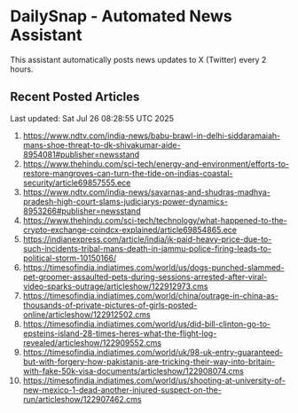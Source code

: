 # DailySnap - Automated News Assistant

This assistant automatically posts news updates to X (Twitter) every 2 hours.

## Recent Posted Articles

Last updated: Sat Jul 26 08:28:55 UTC 2025

1. https://www.ndtv.com/india-news/babu-brawl-in-delhi-siddaramaiah-mans-shoe-threat-to-dk-shivakumar-aide-8954081#publisher=newsstand
2. https://www.thehindu.com/sci-tech/energy-and-environment/efforts-to-restore-mangroves-can-turn-the-tide-on-indias-coastal-security/article69857555.ece
3. https://www.ndtv.com/india-news/savarnas-and-shudras-madhya-pradesh-high-court-slams-judiciarys-power-dynamics-8953266#publisher=newsstand
4. https://www.thehindu.com/sci-tech/technology/what-happened-to-the-crypto-exchange-coindcx-explained/article69854865.ece
5. https://indianexpress.com/article/india/jk-paid-heavy-price-due-to-such-incidents-tribal-mans-death-in-jammu-police-firing-leads-to-political-storm-10150166/
6. https://timesofindia.indiatimes.com/world/us/dogs-punched-slammed-pet-groomer-assaulted-pets-during-sessions-arrested-after-viral-video-sparks-outrage/articleshow/122912973.cms
7. https://timesofindia.indiatimes.com/world/china/outrage-in-china-as-thousands-of-private-pictures-of-girls-posted-online/articleshow/122912502.cms
8. https://timesofindia.indiatimes.com/world/us/did-bill-clinton-go-to-epsteins-island-28-times-heres-what-the-flight-log-revealed/articleshow/122909552.cms
9. https://timesofindia.indiatimes.com/world/uk/98-uk-entry-guaranteed-but-with-forgery-how-pakistanis-are-tricking-their-way-into-britain-with-fake-50k-visa-documents/articleshow/122908074.cms
10. https://timesofindia.indiatimes.com/world/us/shooting-at-university-of-new-mexico-1-dead-another-injured-suspect-on-the-run/articleshow/122907462.cms
